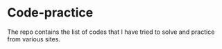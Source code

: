 # Code-practice
The repo contains the list of codes that I have tried to solve and practice from various sites.
